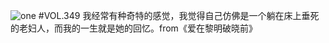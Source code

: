 ![one](http://image.wufazhuce.com/FpGjPqHcP0KhlcwkTT03gE7vDGMs)
#VOL.349
我经常有种奇特的感觉，我觉得自己仿佛是一个躺在床上垂死的老妇人，而我的一生就是她的回忆。from《爱在黎明破晓前》